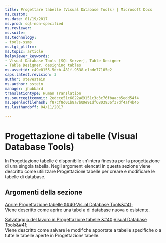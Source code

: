 ```yaml
---
title: Progettare tabelle (Visual Database Tools) | Microsoft Docs
ms.custom: 
ms.date: 01/19/2017
ms.prod: sql-non-specified
ms.reviewer: 
ms.suite: 
ms.technology:
- tools-ssms
ms.tgt_pltfrm: 
ms.topic: article
helpviewer_keywords:
- Visual Database Tools [SQL Server], Table Designer
- Table Designer, designing tables
ms.assetid: c49e0155-5dcb-481f-9538-e1bde77105e2
caps.latest.revision: 3
author: stevestein
ms.author: sstein
manager: jhubbard
translationtype: Human Translation
ms.sourcegitcommit: 2edcce51c6822a89151c3c3c76fbaacb5edd54f4
ms.openlocfilehash: f87cf8d01b8a7b00e91df6803936f37df4af4b46
ms.lasthandoff: 04/11/2017

---
```

# <a name="design-tables-visual-database-tools"></a>Progettazione di tabelle (Visual Database Tools)
In Progettazione tabelle è disponibile un'intera finestra per la progettazione di una singola tabella. Negli argomenti elencati in questa sezione viene descritto come utilizzare Progettazione tabelle per creare e modificare le tabelle di database.  
  
## <a name="in-this-section"></a>Argomenti della sezione  
[Aprire Progettazione tabelle &amp;#40;Visual Database Tools&amp;#41;](../../ssms/visual-db-tools/open-table-designer-visual-database-tools.md)  
Viene descritto come aprire una tabella di database nuova o esistente.  
  
[Salvataggio del lavoro in Progettazione tabelle &amp;#40;Visual Database Tools&amp;#41;](../../ssms/visual-db-tools/save-your-work-in-table-designer-visual-database-tools.md)  
Viene descritto come salvare le modifiche apportate a tabelle specifiche o a tutte le tabelle aperte in Progettazione tabelle.  
  

